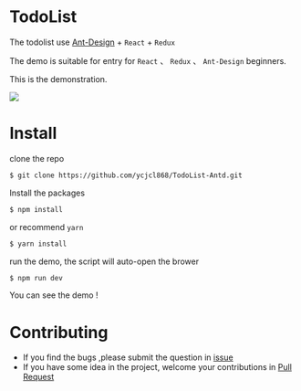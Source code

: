 # TodoList
The todolist use [Ant-Design](https://github.com/ant-design/ant-design) + `React` + `Redux`

The demo is suitable for entry for `React` 、 `Redux` 、 `Ant-Design` beginners. 

This is the demonstration.

![](http://7xi72v.com1.z0.glb.clouddn.com/17-5-24/78019071.jpg)

# Install

clone the repo

```bash
$ git clone https://github.com/ycjcl868/TodoList-Antd.git
```

Install the packages

```bash
$ npm install 
```

or recommend `yarn`

```bash
$ yarn install 
```

run the demo, the script will auto-open the brower  

```bash
$ npm run dev
```

You can see the demo ! 

# Contributing

- If you find the bugs ,please submit the question in [issue](https://github.com/ycjcl868/TodoList-Antd.git/issue)
- If you have some idea in the project, welcome your contributions in [Pull Request](https://github.com/ycjcl868/TodoList-Antd/pulls)

